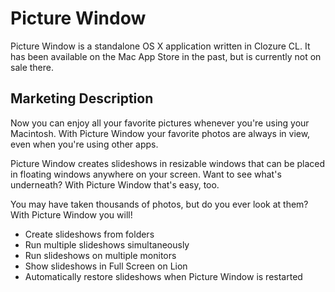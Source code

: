 # Picture Window
Picture Window is a standalone OS X application written in Clozure CL.  It has been available on the Mac App Store in the past, but is currently not on sale there.

## Marketing Description

Now you can enjoy all your favorite pictures whenever you're using your Macintosh.  With Picture Window your favorite photos are always in view, even when you're using other apps. 

Picture Window creates slideshows in resizable windows that can be placed in floating windows anywhere on your screen.  Want to see what's underneath?  With Picture Window that's easy, too.

You may have taken thousands of photos, but do you ever look at them?  With Picture Window you will!

 * Create slideshows from folders
 * Run multiple slideshows simultaneously
 * Run slideshows on multiple monitors
 * Show slideshows in Full Screen on Lion
 * Automatically restore slideshows when Picture Window is restarted
